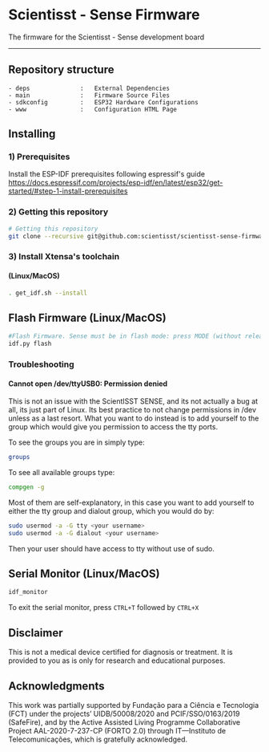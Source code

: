 # Scientisst - Sense Firmware

The firmware for the Scientisst - Sense development board

---

## Repository structure

```
- deps              :   External Dependencies
- main              :   Firmware Source Files
- sdkconfig         :   ESP32 Hardware Configurations
- www               :   Configuration HTML Page
``` 

## Installing
### 1) Prerequisites
Install the ESP-IDF prerequisites following espressif's guide https://docs.espressif.com/projects/esp-idf/en/latest/esp32/get-started/#step-1-install-prerequisites



### 2) Getting this repository 

```sh
# Getting this repository 
git clone --recursive git@github.com:scientisst/scientisst-sense-firmware.git
```
### 3) Install Xtensa's toolchain

#### (Linux/MacOS)

```sh
. get_idf.sh --install
```

## Flash Firmware (Linux/MacOS)
```sh
#Flash Firmware. Sense must be in flash mode: press MODE (without releasing), press RESET (without releasing), release RESET, release MODE.
idf.py flash
```

### Troubleshooting
####  Cannot open /dev/ttyUSB0: Permission denied
This is not an issue with the ScientISST SENSE, and its not actually a bug at all, its just part of Linux. Its best practice to not change permissions in /dev unless as a last resort. What you want to do instead is to add yourself to the group which would give you permission to access the tty ports.

To see the groups you are in simply type:

```sh
groups
```

To see all available groups type:

```sh
compgen -g
```

Most of them are self-explanatory, in this case you want to add yourself to either the tty group and dialout group, which you would do by:

```sh
sudo usermod -a -G tty <your username>
sudo usermod -a -G dialout <your username>
```

Then your user should have access to tty without use of sudo.

## Serial Monitor (Linux/MacOS)
```sh
idf_monitor
```
To exit the serial monitor, press `CTRL+T` followed by `CTRL+X`

## Disclaimer
This is not a medical device certified for diagnosis or treatment. It is provided to you as is only for research and educational purposes.

## Acknowledgments
This work was partially supported by Fundação para a Ciência e Tecnologia (FCT) under the projects’ UIDB/50008/2020 and PCIF/SSO/0163/2019 (SafeFire), and by the Active Assisted Living Programme Collaborative Project AAL-2020-7-237-CP (FORTO 2.0) through IT—Instituto de Telecomunicações, which is gratefully acknowledged.